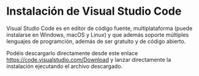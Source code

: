 # Instalación de Visual Studio Code

Visual Studio Code es en editor de código fuente, multiplataforma (puede instalarse en Windows, macOS y Linux) y que además soporte múltiples lenguajes de programción, además de ser gratuito y de código abierto. 

Podéis descargarlo directamente desde este enlace https://code.visualstudio.com/Download y lanzar directamente la instalación ejecutando el archivo descargado. 




